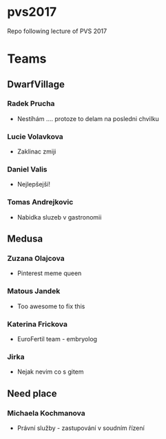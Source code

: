 ﻿# pvs2017
Repo following lecture of PVS 2017

# Teams

## DwarfVillage

### Radek Prucha
- Nestíhám .... protoze to delam na posledni chvilku

### Lucie Volavkova
- Zaklinac zmiji

### Daniel Valis
- Nejlepšejší! 

### Tomas Andrejkovic
- Nabidka sluzeb v gastronomii

## Medusa

### Zuzana Olajcova
- Pinterest meme queen

### Matous Jandek
- Too awesome to fix this

### Katerina Frickova
- EuroFertil team - embryolog

### Jirka
- Nejak nevim co s gitem

## Need place

### Michaela Kochmanova
- Právní služby - zastupování v soudním řízení
